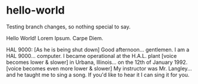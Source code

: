 # hello-world

Testing branch changes, so nothing special to say.

Hello World! Lorem Ipsum. Carpe Diem.

HAL 9000: [As he is being shut down] Good afternoon... gentlemen. I am a HAL 9000... computer. I became operational at the H.A.L. plant [voice becomes lower & slower] in Urbana, Illinois... on the 12th of January 1992. [voice becomes even more lower & slower] My instructor was Mr. Langley... and he taught me to sing a song. If you'd like to hear it I can sing it for you.
